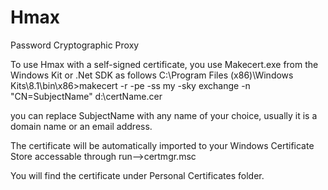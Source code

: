 # Hmax
Password Cryptographic Proxy

To use Hmax with a self-signed certificate, you use Makecert.exe from the Windows Kit or .Net SDK as follows
C:\Program Files (x86)\Windows Kits\8.1\bin\x86>makecert -r -pe -ss my -sky exchange -n "CN=SubjectName" d:\certName.cer

you can replace SubjectName with any name of your choice, usually it is a domain name or an email address.

The certificate will be automatically imported to your Windows Certificate Store accessable through run-->certmgr.msc

You will find the certificate under Personal Certificates folder.


